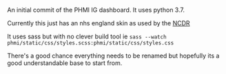 An initial commit of the PHMI IG dashboard. It uses python 3.7.

Currently this just has an nhs england skin as used by the [NCDR](https://data.england.nhs.uk/ncdr/database)

It uses sass but with no clever build tool ie
`sass --watch phmi/static/css/styles.scss:phmi/static/css/styles.css`

There's a good chance everything needs to be renamed but hopefully its a good understandable base to start from.

